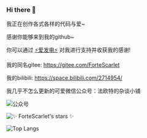 ### Hi there 👋

<p>

我正在创作各式各样的代码与爱~

感谢你能够来到我的github~

你可以通过 [⚡爱发电⚡](https://afdian.net/@ForteScarlet) 对我进行支持并收获我的感谢! 

我的同名gitee: https://gitee.com/ForteScarlet 

我的bilibili: https://space.bilibili.com/2714954/

我几乎不怎么更新的可爱微信公众号：法欧特的杂谈小铺

</p>

![](https://s1.ax1x.com/2020/09/10/wYQC6K.md.png "公众号")


![](https://github-readme-stats.vercel.app/api?username=ForteScarlet&show_icons=true&theme=Gradient "✨ ForteScarlet's stars ✨")

<!--
<img src="https://github-readme-stats.vercel.app/api?username=ForteScarlet&show_icons=true&theme=Gradient" align="right" alt="✨ ForteScarlet's stars ✨" />
-->


![Top Langs](https://github-readme-stats.vercel.app/api/top-langs/?username=ForteScarlet)


<!--
**ForteScarlet/ForteScarlet** is a ✨ _special_ ✨ repository because its `README.md` (this file) appears on your GitHub profile.

Here are some ideas to get you started:

- 🔭 I’m currently working on ...
- 🌱 I’m currently learning ...
- 👯 I’m looking to collaborate on ...
- 🤔 I’m looking for help with ...
- 💬 Ask me about ...
- 📫 How to reach me: ...
- 😄 Pronouns: ...
- ⚡ Fun fact: ...
-->


